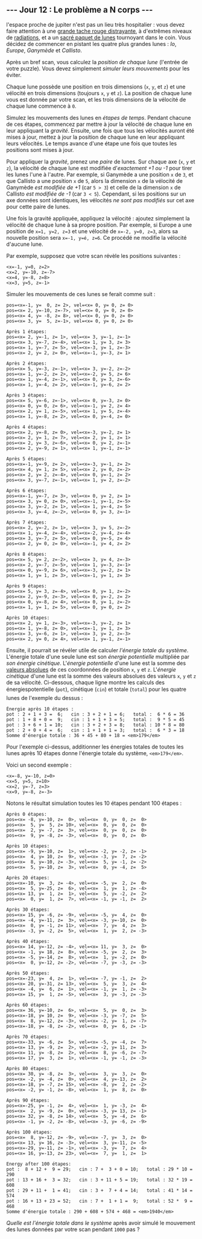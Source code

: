 ## --- Jour 12 : Le problème a N corps ---

l'espace proche de jupiter n'est pas un lieu très hospitalier : vous devez faire attention à une [grande tache rouge distrayante](https://fr.wikipedia.org/wiki/Grande_Tache_rouge), à d'extrêmes niveaux de [radiations](https://fr.wikipedia.org/wiki/Magn%C3%A9tosph%C3%A8re_de_Jupiter), et a un [sacré paquet de lunes](https://fr.wikipedia.org/wiki/Satellites_naturels_de_Jupiter#Table) tournoyant dans le coin. Vous décidez de commencer en pistant les quatre plus grandes lunes : *Io*, *Europe*, *Ganymède* et *Callisto*.

Après un bref scan, vous calculez la *position de chaque lune* (l'entrée de votre puzzle). Vous devez simplement *simuler leurs mouvements* pour les éviter.

Chaque lune possède une position en trois dimensions (`x`, `y`, et `z`) et une vélocité en trois dimensions (toujours `x`, `y` et `z`). La position de chaque lune vous est donnée par votre scan, et les trois dimensions de la vélocité de chaque lune commence à `0`.

Simulez les mouvements des lunes en *étapes de temps*. Pendant chacune de ces étapes, commencez par mettre à jour la vélocité de chaque lune en leur appliquant la *gravité*. Ensuite, une fois que tous les vélocités auront été mises à jour, mettez à jour la position de chaque lune en leur appliquant leurs vélocités. Le temps avance d'une étape une fois que toutes les positions sont mises à jour.

Pour appliquer la *gravité*, prenez une *paire* de lunes. Sur chaque axe (`x`, `y` et `z`), la vélocité de chaque lune est modifiée d'*exactement +1 ou -1* pour tirer les lunes l'une à l'autre. Par exemple, si Ganymède a une position `x` de `3`, et que Callisto a une position `x` de `5`, alors la dimension `x` de la vélocité de Ganymède *est modifiée de +1* (car ``5 > 3``) et celle de la dimension `x` de Callisto *est modifiée de -1* (car ``3 < 5``). Cependant, si les positions sur un axe données sont identiques, les vélocités *ne sont pas modifiés* sur cet axe pour cette paire de lunes.

Une fois la gravité appliquée, appliquez la vélocité : ajoutez simplement la vélocité de chaque lune à sa propre position. Par exemple, si Europe a une position de ``x=1, y=2, z=3`` et une vélocité de ``x=-2, y=0, z=3``, alors sa nouvelle position sera ``x=-1, y=é, z=6``. Ce procédé ne modifie la vélocité d'aucune lune.

Par exemple, supposez que votre scan révèle les positions suivantes :

```
<x=-1, y=0, z=2>
<x=2, y=-10, z=-7>
<x=4, y=-8, z=8>
<x=3, y=5, z=-1>
```

Simuler les mouvements de ces lunes se ferait comme suit :

```
pos=<x=-1, y=  0, z= 2>, vel=<x= 0, y= 0, z= 0>
pos=<x= 2, y=-10, z=-7>, vel=<x= 0, y= 0, z= 0>
pos=<x= 4, y= -8, z= 8>, vel=<x= 0, y= 0, z= 0>
pos=<x= 3, y=  5, z=-1>, vel=<x= 0, y= 0, z= 0>

Après 1 étapes:
pos=<x= 2, y=-1, z= 1>, vel=<x= 3, y=-1, z=-1>
pos=<x= 3, y=-7, z=-4>, vel=<x= 1, y= 3, z= 3>
pos=<x= 1, y=-7, z= 5>, vel=<x=-3, y= 1, z=-3>
pos=<x= 2, y= 2, z= 0>, vel=<x=-1, y=-3, z= 1>

Après 2 étapes:
pos=<x= 5, y=-3, z=-1>, vel=<x= 3, y=-2, z=-2>
pos=<x= 1, y=-2, z= 2>, vel=<x=-2, y= 5, z= 6>
pos=<x= 1, y=-4, z=-1>, vel=<x= 0, y= 3, z=-6>
pos=<x= 1, y=-4, z= 2>, vel=<x=-1, y=-6, z= 2>

Après 3 étapes:
pos=<x= 5, y=-6, z=-1>, vel=<x= 0, y=-3, z= 0>
pos=<x= 0, y= 0, z= 6>, vel=<x=-1, y= 2, z= 4>
pos=<x= 2, y= 1, z=-5>, vel=<x= 1, y= 5, z=-4>
pos=<x= 1, y=-8, z= 2>, vel=<x= 0, y=-4, z= 0>

Après 4 étapes:
pos=<x= 2, y=-8, z= 0>, vel=<x=-3, y=-2, z= 1>
pos=<x= 2, y= 1, z= 7>, vel=<x= 2, y= 1, z= 1>
pos=<x= 2, y= 3, z=-6>, vel=<x= 0, y= 2, z=-1>
pos=<x= 2, y=-9, z= 1>, vel=<x= 1, y=-1, z=-1>

Après 5 étapes:
pos=<x=-1, y=-9, z= 2>, vel=<x=-3, y=-1, z= 2>
pos=<x= 4, y= 1, z= 5>, vel=<x= 2, y= 0, z=-2>
pos=<x= 2, y= 2, z=-4>, vel=<x= 0, y=-1, z= 2>
pos=<x= 3, y=-7, z=-1>, vel=<x= 1, y= 2, z=-2>

Après 6 étapes:
pos=<x=-1, y=-7, z= 3>, vel=<x= 0, y= 2, z= 1>
pos=<x= 3, y= 0, z= 0>, vel=<x=-1, y=-1, z=-5>
pos=<x= 3, y=-2, z= 1>, vel=<x= 1, y=-4, z= 5>
pos=<x= 3, y=-4, z=-2>, vel=<x= 0, y= 3, z=-1>

Après 7 étapes:
pos=<x= 2, y=-2, z= 1>, vel=<x= 3, y= 5, z=-2>
pos=<x= 1, y=-4, z=-4>, vel=<x=-2, y=-4, z=-4>
pos=<x= 3, y=-7, z= 5>, vel=<x= 0, y=-5, z= 4>
pos=<x= 2, y= 0, z= 0>, vel=<x=-1, y= 4, z= 2>

Après 8 étapes:
pos=<x= 5, y= 2, z=-2>, vel=<x= 3, y= 4, z=-3>
pos=<x= 2, y=-7, z=-5>, vel=<x= 1, y=-3, z=-1>
pos=<x= 0, y=-9, z= 6>, vel=<x=-3, y=-2, z= 1>
pos=<x= 1, y= 1, z= 3>, vel=<x=-1, y= 1, z= 3>

Après 9 étapes:
pos=<x= 5, y= 3, z=-4>, vel=<x= 0, y= 1, z=-2>
pos=<x= 2, y=-9, z=-3>, vel=<x= 0, y=-2, z= 2>
pos=<x= 0, y=-8, z= 4>, vel=<x= 0, y= 1, z=-2>
pos=<x= 1, y= 1, z= 5>, vel=<x= 0, y= 0, z= 2>

Après 10 étapes:
pos=<x= 2, y= 1, z=-3>, vel=<x=-3, y=-2, z= 1>
pos=<x= 1, y=-8, z= 0>, vel=<x=-1, y= 1, z= 3>
pos=<x= 3, y=-6, z= 1>, vel=<x= 3, y= 2, z=-3>
pos=<x= 2, y= 0, z= 4>, vel=<x= 1, y=-1, z=-1>
```

Ensuite, il pourrait se révéler utile de calculer *l'énergie totale du système*. L'énergie totale d'une seule lune est son *énergie potentielle* multipliée par *son énergie cinétique*. L'*énergie potentielle* d'une lune est la somme des [valeurs absolues](https://fr.wikipedia.org/wiki/Valeur_absolue) de ces coordonnées de position `x`, `y` et `z`. L'*énergie cinétique* d'une lune est la somme des valeurs absolues des valeurs `x`, `y` et `z` de sa vélocité. Ci-dessous, chaque ligne montre les calculs des énergiespotentielle (`pot`), cinétique (`cin`) et totale (`total`) pour les quatre lunes de l'exemple du dessus :

```
Énergie après 10 étapes :
pot : 2 + 1 + 3 =  6;   cin : 3 + 2 + 1 = 6;   total :  6 * 6 = 36
pot : 1 + 8 + 0 =  9;   cin : 1 + 1 + 3 = 5;   total :  9 * 5 = 45
pot : 3 + 6 + 1 = 10;   cin : 3 + 2 + 3 = 8;   total : 10 * 8 = 80
pot : 2 + 0 + 4 =  6;   cin : 1 + 1 + 1 = 3;   total :  6 * 3 = 18
Somme d'énergie totale : 36 + 45 + 80 + 18 = <em>179</em>
```

Pour l'exemple ci-dessus, additionner les énergies totales de toutes les lunes après 10 étapes donne l'énergie totale du système, `<em>179</em>`.

Voici un second exemple :

```
<x=-8, y=-10, z=0>
<x=5, y=5, z=10>
<x=2, y=-7, z=3>
<x=9, y=-8, z=-3>
```

Notons le résultat simulation toutes les 10 étapes pendant 100 étapes :

```
Après 0 étapes:
pos=<x= -8, y=-10, z=  0>, vel=<x=  0, y=  0, z=  0>
pos=<x=  5, y=  5, z= 10>, vel=<x=  0, y=  0, z=  0>
pos=<x=  2, y= -7, z=  3>, vel=<x=  0, y=  0, z=  0>
pos=<x=  9, y= -8, z= -3>, vel=<x=  0, y=  0, z=  0>

Après 10 étapes:
pos=<x= -9, y=-10, z=  1>, vel=<x= -2, y= -2, z= -1>
pos=<x=  4, y= 10, z=  9>, vel=<x= -3, y=  7, z= -2>
pos=<x=  8, y=-10, z= -3>, vel=<x=  5, y= -1, z= -2>
pos=<x=  5, y=-10, z=  3>, vel=<x=  0, y= -4, z=  5>

Après 20 étapes:
pos=<x=-10, y=  3, z= -4>, vel=<x= -5, y=  2, z=  0>
pos=<x=  5, y=-25, z=  6>, vel=<x=  1, y=  1, z= -4>
pos=<x= 13, y=  1, z=  1>, vel=<x=  5, y= -2, z=  2>
pos=<x=  0, y=  1, z=  7>, vel=<x= -1, y= -1, z=  2>

Après 30 étapes:
pos=<x= 15, y= -6, z= -9>, vel=<x= -5, y=  4, z=  0>
pos=<x= -4, y=-11, z=  3>, vel=<x= -3, y=-10, z=  0>
pos=<x=  0, y= -1, z= 11>, vel=<x=  7, y=  4, z=  3>
pos=<x= -3, y= -2, z=  5>, vel=<x=  1, y=  2, z= -3>

Après 40 étapes:
pos=<x= 14, y=-12, z= -4>, vel=<x= 11, y=  3, z=  0>
pos=<x= -1, y= 18, z=  8>, vel=<x= -5, y=  2, z=  3>
pos=<x= -5, y=-14, z=  8>, vel=<x=  1, y= -2, z=  0>
pos=<x=  0, y=-12, z= -2>, vel=<x= -7, y= -3, z= -3>

Après 50 étapes:
pos=<x=-23, y=  4, z=  1>, vel=<x= -7, y= -1, z=  2>
pos=<x= 20, y=-31, z= 13>, vel=<x=  5, y=  3, z=  4>
pos=<x= -4, y=  6, z=  1>, vel=<x= -1, y=  1, z= -3>
pos=<x= 15, y=  1, z= -5>, vel=<x=  3, y= -3, z= -3>

Après 60 étapes:
pos=<x= 36, y=-10, z=  6>, vel=<x=  5, y=  0, z=  3>
pos=<x=-18, y= 10, z=  9>, vel=<x= -3, y= -7, z=  5>
pos=<x=  8, y=-12, z= -3>, vel=<x= -2, y=  1, z= -7>
pos=<x=-18, y= -8, z= -2>, vel=<x=  0, y=  6, z= -1>

Après 70 étapes:
pos=<x=-33, y= -6, z=  5>, vel=<x= -5, y= -4, z=  7>
pos=<x= 13, y= -9, z=  2>, vel=<x= -2, y= 11, z=  3>
pos=<x= 11, y= -8, z=  2>, vel=<x=  8, y= -6, z= -7>
pos=<x= 17, y=  3, z=  1>, vel=<x= -1, y= -1, z= -3>

Après 80 étapes:
pos=<x= 30, y= -8, z=  3>, vel=<x=  3, y=  3, z=  0>
pos=<x= -2, y= -4, z=  0>, vel=<x=  4, y=-13, z=  2>
pos=<x=-18, y= -7, z= 15>, vel=<x= -8, y=  2, z= -2>
pos=<x= -2, y= -1, z= -8>, vel=<x=  1, y=  8, z=  0>

Après 90 étapes:
pos=<x=-25, y= -1, z=  4>, vel=<x=  1, y= -3, z=  4>
pos=<x=  2, y= -9, z=  0>, vel=<x= -3, y= 13, z= -1>
pos=<x= 32, y= -8, z= 14>, vel=<x=  5, y= -4, z=  6>
pos=<x= -1, y= -2, z= -8>, vel=<x= -3, y= -6, z= -9>

Après 100 étapes:
pos=<x=  8, y=-12, z= -9>, vel=<x= -7, y=  3, z=  0>
pos=<x= 13, y= 16, z= -3>, vel=<x=  3, y=-11, z= -5>
pos=<x=-29, y=-11, z= -1>, vel=<x= -3, y=  7, z=  4>
pos=<x= 16, y=-13, z= 23>, vel=<x=  7, y=  1, z=  1>

Energy after 100 étapes:
pot :  8 + 12 +  9 = 29;   cin : 7 +  3 + 0 = 10;   total : 29 * 10 = 290
pot : 13 + 16 +  3 = 32;   cin : 3 + 11 + 5 = 19;   total : 32 * 19 = 608
pot : 29 + 11 +  1 = 41;   cin : 3 +  7 + 4 = 14;   total : 41 * 14 = 574
pot : 16 + 13 + 23 = 52;   cin : 7 +  1 + 1 =  9;   total : 52 *  9 = 468
Somme d'énergie totale : 290 + 608 + 574 + 468 = <em>1940</em>
```

*Quelle est l'énergie totale dans le système* après avoir simulé le mouvement des lunes données par votre scan pendant `1000` pas ?